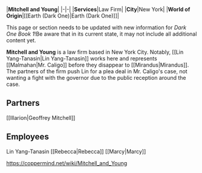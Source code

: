 |**Mitchell and Young**|
|-|-|
|**Services**|Law Firm|
|**City**|New York|
|**World of Origin**|[[Earth (Dark One)\|Earth (Dark One)]]|

This page or section needs to be updated with new information for *Dark One Book 1*!Be aware that in its current state, it may not include all additional content yet.

**Mitchell and Young** is a law firm based in New York City. Notably, [[Lin Yang-Tanasin\|Lin Yang-Tanasin]] works here and represents [[Malmahan\|Mr. Caligo]] before they disappear to [[Mirandus\|Mirandus]]. The partners of the firm push Lin for a plea deal in Mr. Caligo's case, not wanting a fight with the governor due to the public reception around the case.

## Partners
[[Illarion\|Geoffrey Mitchell]]
## Employees
Lin Yang-Tanasin
[[Rebecca\|Rebecca]]
[[Marcy\|Marcy]]




https://coppermind.net/wiki/Mitchell_and_Young